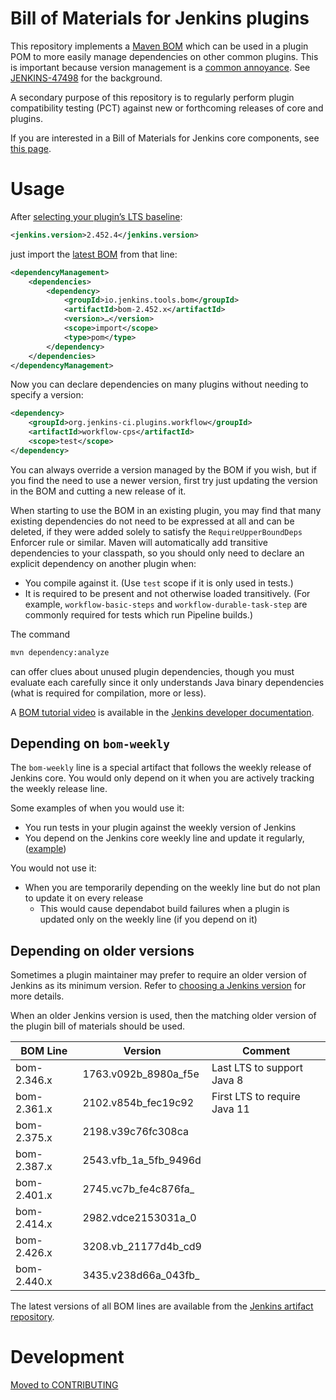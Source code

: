 # Bill of Materials for Jenkins plugins

This repository implements a [Maven BOM](https://maven.apache.org/guides/introduction/introduction-to-dependency-mechanism.html#Importing_Dependencies)
which can be used in a plugin POM to more easily manage dependencies on other common plugins.
This is important because version management is a [common annoyance](https://jenkins.io/doc/developer/plugin-development/updating-parent/#understanding-requireupperbounddeps-failures-and-fixes).
See [JENKINS-47498](https://issues.jenkins-ci.org/browse/JENKINS-47498) for the background.

A secondary purpose of this repository is to regularly perform plugin compatibility testing (PCT) against new or forthcoming releases of core and plugins.

If you are interested in a Bill of Materials for Jenkins core components, see [this page](https://jenkins.io/doc/developer/plugin-development/dependency-management/#jenkins-core-bom).

# Usage

After [selecting your plugin’s LTS baseline](https://www.jenkins.io/doc/developer/plugin-development/choosing-jenkins-baseline/):

```xml
<jenkins.version>2.452.4</jenkins.version>
```

just import the [latest BOM](https://repo.jenkins-ci.org/public/io/jenkins/tools/bom) from that line:

```xml
<dependencyManagement>
    <dependencies>
        <dependency>
            <groupId>io.jenkins.tools.bom</groupId>
            <artifactId>bom-2.452.x</artifactId>
            <version>…</version>
            <scope>import</scope>
            <type>pom</type>
        </dependency>
    </dependencies>
</dependencyManagement>
```

Now you can declare dependencies on many plugins without needing to specify a version:

```xml
<dependency>
    <groupId>org.jenkins-ci.plugins.workflow</groupId>
    <artifactId>workflow-cps</artifactId>
    <scope>test</scope>
</dependency>
```

You can always override a version managed by the BOM if you wish,
but if you find the need to use a newer version,
first try just updating the version in the BOM and cutting a new release of it.

When starting to use the BOM in an existing plugin,
you may find that many existing dependencies do not need to be expressed at all and can be deleted,
if they were added solely to satisfy the `RequireUpperBoundDeps` Enforcer rule or similar.
Maven will automatically add transitive dependencies to your classpath,
so you should only need to declare an explicit dependency on another plugin when:

* You compile against it. (Use `test` scope if it is only used in tests.)
* It is required to be present and not otherwise loaded transitively.
  (For example, `workflow-basic-steps` and `workflow-durable-task-step` are commonly required for tests which run Pipeline builds.)

The command

```sh
mvn dependency:analyze
```

can offer clues about unused plugin dependencies,
though you must evaluate each carefully since it only understands Java binary dependencies
(what is required for compilation, more or less).

A [BOM tutorial video](https://www.jenkins.io/doc/developer/tutorial-improve/use-plugin-bill-of-materials/) is available in the [Jenkins developer documentation](https://www.jenkins.io/doc/developer/tutorial-improve/).

## Depending on `bom-weekly`

The `bom-weekly` line is a special artifact that follows the weekly release of Jenkins core.
You would only depend on it when you are actively tracking the weekly release line.

Some examples of when you would use it:
- You run tests in your plugin against the weekly version of Jenkins
- You depend on the Jenkins core weekly line and update it regularly, ([example](https://github.com/jenkins-infra/pipeline-steps-doc-generator))

You would not use it:
- When you are temporarily depending on the weekly line but do not plan to update it on every release
  - This would cause dependabot build failures when a plugin is updated only on the weekly line (if you depend on it)

## Depending on older versions

Sometimes a plugin maintainer may prefer to require an older version of Jenkins as its minimum version.
Refer to [choosing a Jenkins version](https://www.jenkins.io/doc/developer/plugin-development/choosing-jenkins-baseline/) for more details.

When an older Jenkins version is used, then the matching older version of the plugin bill of materials should be used.

| BOM Line    | Version               | Comment                      |
| ----------- | --------------------- | ---------------------------- |
| bom-2.346.x | 1763.v092b_8980a_f5e  | Last LTS to support Java 8   |
| bom-2.361.x | 2102.v854b_fec19c92   | First LTS to require Java 11 |
| bom-2.375.x | 2198.v39c76fc308ca    |                              |
| bom-2.387.x | 2543.vfb_1a_5fb_9496d |                              |
| bom-2.401.x | 2745.vc7b_fe4c876fa_  |                              |
| bom-2.414.x | 2982.vdce2153031a_0   |                              |
| bom-2.426.x | 3208.vb_21177d4b_cd9  |                              |
| bom-2.440.x | 3435.v238d66a_043fb_  |                              |

The latest versions of all BOM lines are available from the [Jenkins artifact repository](https://repo.jenkins-ci.org/public/io/jenkins/tools/bom).

# Development

[Moved to CONTRIBUTING](CONTRIBUTING.md)
